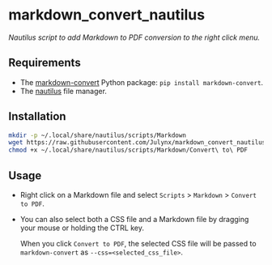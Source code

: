 # markdown_convert_nautilus

_Nautilus script to add Markdown to PDF conversion to the right click menu._

## Requirements

- The [markdown-convert](https://github.com/Julynx/markdown_convert) Python package: `pip install markdown-convert`.
- The [nautilus](https://packages.debian.org/bookworm/nautilus) file manager.

## Installation

```bash
mkdir -p ~/.local/share/nautilus/scripts/Markdown
wget https://raw.githubusercontent.com/Julynx/markdown_convert_nautilus/main/Convert%20to%20PDF -P ~/.local/share/nautilus/scripts/Markdown/Convert\ to\ PDF
chmod +x ~/.local/share/nautilus/scripts/Markdown/Convert\ to\ PDF
```

## Usage

- Right click on a Markdown file and select `Scripts` > `Markdown` > `Convert to PDF`.

- You can also select both a CSS file and a Markdown file by dragging your mouse or holding the CTRL key.
  
  When you click `Convert to PDF`, the selected CSS file will be passed to `markdown-convert` as `--css=<selected_css_file>`.

